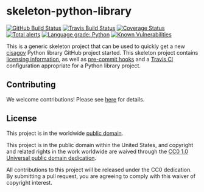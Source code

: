 # skeleton-python-library #

[![GitHub Build Status](https://github.com/cisagov/skeleton-python-library/workflows/Build/badge.svg)](https://github.com/cisagov/skeleton-python-library/actions)
[![Travis Build Status](https://travis-ci.com/cisagov/skeleton-python-library.svg?branch=develop)](https://travis-ci.com/cisagov/skeleton-python-library)
[![Coverage Status](https://coveralls.io/repos/github/cisagov/skeleton-python-library/badge.svg?branch=develop)](https://coveralls.io/github/cisagov/skeleton-python-library?branch=develop)
[![Total alerts](https://img.shields.io/lgtm/alerts/g/cisagov/skeleton-python-library.svg?logo=lgtm&logoWidth=18)](https://lgtm.com/projects/g/cisagov/skeleton-python-library/alerts/)
[![Language grade: Python](https://img.shields.io/lgtm/grade/python/g/cisagov/skeleton-python-library.svg?logo=lgtm&logoWidth=18)](https://lgtm.com/projects/g/cisagov/skeleton-python-library/context:python)
[![Known Vulnerabilities](https://snyk.io/test/github/cisagov/skeleton-python-library/develop/badge.svg)](https://snyk.io/test/github/cisagov/skeleton-python-library)

This is a generic skeleton project that can be used to quickly get a
new [cisagov](https://github.com/cisagov) Python library GitHub
project started.  This skeleton project contains [licensing
information](LICENSE), as well as [pre-commit
hooks](https://pre-commit.com) and a [Travis
CI](https://travis-ci.com) configuration appropriate for a Python
library project.

## Contributing ##

We welcome contributions!  Please see [here](CONTRIBUTING.md) for
details.

## License ##

This project is in the worldwide [public domain](LICENSE).

This project is in the public domain within the United States, and
copyright and related rights in the work worldwide are waived through
the [CC0 1.0 Universal public domain
dedication](https://creativecommons.org/publicdomain/zero/1.0/).

All contributions to this project will be released under the CC0
dedication. By submitting a pull request, you are agreeing to comply
with this waiver of copyright interest.
